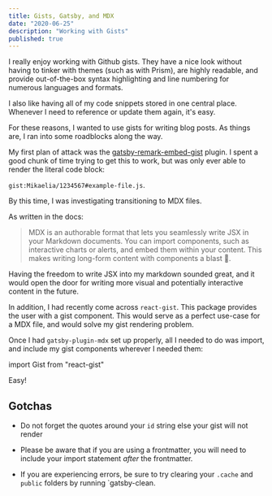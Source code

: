 ```yaml
---
title: Gists, Gatsby, and MDX
date: "2020-06-25"
description: "Working with Gists"
published: true
---
```


I really enjoy working with Github gists. They have a nice look without having to tinker with themes (such as with Prism), are highly readable, and provide out-of-the-box syntax highlighting and line numbering for numerous languages and formats.

I also like having all of my code snippets stored in one central place. Whenever I need to reference or update them again, it's easy.

For these reasons, I wanted to use gists for writing blog posts. As things are, I ran into some roadblocks along the way. 

My first plan of attack was the
[gatsby-remark-embed-gist](https://www.gatsbyjs.org/packages/gatsby-remark-embed-gist/) plugin. I spent a good chunk of time trying to get this to work, but was only ever able to render
the literal code block:

 `gist:Mikaelia/1234567#example-file.js`. 

By this time, I was investigating transitioning to MDX files.

 As written in the docs: 
> MDX is an authorable format that lets you seamlessly write JSX in your Markdown documents.
> You can import components, such as interactive charts or alerts, and embed them within your content.
> This makes writing long-form content with components a blast 🚀.

Having the freedom to write JSX into my markdown sounded great, and it would open the door for writing more visual and potentially interactive content in the future. 

In addition, I had recently come across `react-gist`. This package provides the user with a gist component. This would serve as a perfect use-case for a MDX file, and would solve my gist rendering problem.

Once I had `gatsby-plugin-mdx` set up properly, all I needed to do was import, and include my gist components wherever I needed them:

import Gist from "react-gist"

<script src="https://gist.github.com/mikaelia/fb695cda0d12970e932d105a83c79d91"></script>

Easy!


## Gotchas

- Do not forget the quotes around your `id` string else your gist will not render

- Please be aware that if you are using a frontmatter, you will need to include your import statement <i>after</i> the frontmatter. 

- If you are experiencing errors, be sure to try clearing your `.cache` and `public` folders by running `gatsby-clean.
